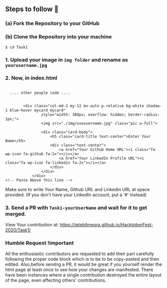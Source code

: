 
## Steps to follow :scroll:

###    (a) Fork the Repository to your GitHub 
###    (b) Clone the Repository into your machine
```$ cd Task1 ```

### 1. Upload your image in `img folder` and rename as `yourusername.jpg`

### 2. Now, in index.html 

``` Paste the following code below <body> tag..

  .... other people code ....
  

        <div class="col-md-2 my-12 mx-auto p-relative bg-white shadow-1 blue-hover mycard mycard"
                style="width: 360px; overflow: hidden; border-radius: 1px;">
                <img src="./img/useusername.jpg" class="pic w-full">

                <div class="card-body">
                    <h5 class="card-title text-center">Enter Your Name</h5>
                    <div class="text-center">
                        <a href="Your Github Home URL"><i class="fa wp-icon fa-github fa-2x"></i></a>
                        <a href="Your LinkedIn Profile URL"><i class="fa wp-icon fa-linkedin fa-2x"></i></a>
                    </div>
                </div>
            </div>
<!-- Paste Above this line -->

```
Make sure to write Your Name, Github URL and Linkedin URL at space provided.
(If you don't have your LinkedIn account, put a '#' instead)


### 3. Send a PR with `Task1-yourUserName` and wait for it to get merged. 

View Your contribution at: https://ietebitmesra.github.io/HacktoberFest-2020/Task1/

### Humble Request !important

All the enthusiastic contributors are requested to add their part carefully following the proper code block which is to be to be copy-pasted and then edited. Also,before sendng a PR, it would be great if you yourself render the html page at least once to see how your changes are manifested. There have been instances where a single contribution destroyed the entire layout of the page, even affecting others' contributions.
